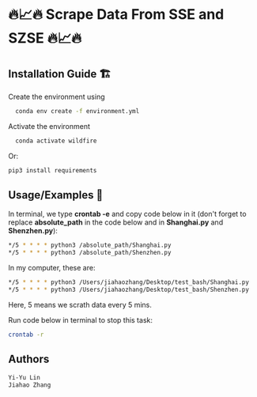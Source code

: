 # 🔥📈🔥 Scrape Data From SSE and SZSE 🔥📈🔥


## Installation Guide 🏗️

Create the environment using
```bash
  conda env create -f environment.yml
```
Activate the environment 
```bash
  conda activate wildfire
```

Or:
```bash
pip3 install requirements
```

## Usage/Examples 🧙
In terminal, we type   **crontab -e**   and copy code below in it (don't forget to replace **absolute_path** in the code below and in **Shanghai.py** and **Shenzhen.py**):

```bash
*/5 * * * * python3 /absolute_path/Shanghai.py
*/5 * * * * python3 /absolute_path/Shenzhen.py
```
In my computer, these are:
```bash
*/5 * * * * python3 /Users/jiahaozhang/Desktop/test_bash/Shanghai.py
*/5 * * * * python3 /Users/jiahaozhang/Desktop/test_bash/Shenzhen.py
```
Here, 5 means we scrath data every 5 mins. 


Run code below in terminal to stop this task:
```bash
crontab -r
```

## Authors
```bash
Yi-Yu Lin
Jiahao Zhang
```
